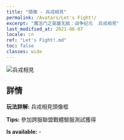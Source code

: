 ```yaml
---
title: "頭像 - 兵戎相見"
permalink: /Avatars/Let's Fight!/
excerpt: "魔法门之英雄无敌：战争纪元  兵戎相見"
last_modified_at: 2021-06-07
locale: cn
ref: "Let's Fight!.md"
toc: false
classes: wide
---
```

 ![兵戎相見](/images/a/avatarFrame_84.png)

## 詳情

 **玩法詳解:** 兵戎相見頭像框 

 **Tips:** 參加跨服聯盟戰體驗服測試獲得 

 **Is available:**  - 

